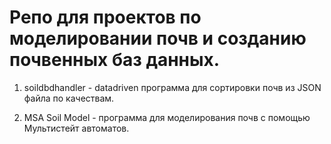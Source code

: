 # Репо для проектов по моделировании почв и созданию почвенных баз данных.

1. soildbdhandler - datadriven программа  для сортировки почв из JSON файла по качествам.

2. MSA Soil Model - программа для моделирования почв с помощью Мультистейт автоматов.
